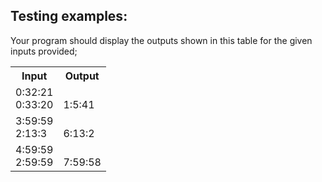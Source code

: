 ## Testing examples:

Your program should display the outputs shown in this table for the given inputs provided;

<table>
  <tr>
    <th>Input</th>
    <th>Output</th>
  </tr>
  <tr>
    <td>0:32:21<br>0:33:20</td>
    <td><br>1:5:41</td>
  </tr>
  <tr>
    <td>3:59:59<br>2:13:3</td>
    <td><br>6:13:2</td>
  </tr>
  <tr>
    <td>4:59:59<br>2:59:59</td>
    <td><br>7:59:58</td>
  </tr>
</table>

